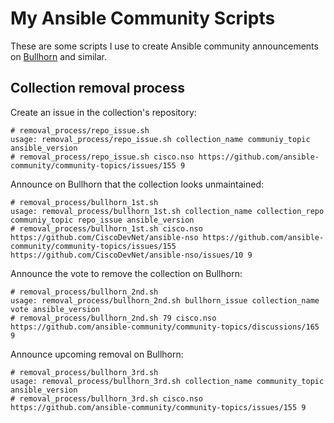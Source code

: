 # My Ansible Community Scripts
These are some scripts I use to create Ansible community announcements on [Bullhorn](https://github.com/ansible/community/wiki/News#the-bullhorn) and similar.


## Collection removal process
Create an issue in the collection's repository:

```shell
# removal_process/repo_issue.sh 
usage: removal_process/repo_issue.sh collection_name communiy_topic ansible_version
# removal_process/repo_issue.sh cisco.nso https://github.com/ansible-community/community-topics/issues/155 9
```

Announce on Bullhorn that the collection looks unmaintained:

```shell
# removal_process/bullhorn_1st.sh 
usage: removal_process/bullhorn_1st.sh collection_name collection_repo communiy_topic repo_issue ansible_version
# removal_process/bullhorn_1st.sh cisco.nso https://github.com/CiscoDevNet/ansible-nso https://github.com/ansible-community/community-topics/issues/155 https://github.com/CiscoDevNet/ansible-nso/issues/10 9
```

Announce the vote to remove the collection on Bullhorn:

```shell
# removal_process/bullhorn_2nd.sh 
usage: removal_process/bullhorn_2nd.sh bullhorn_issue collection_name vote ansible_version
# removal_process/bullhorn_2nd.sh 79 cisco.nso https://github.com/ansible-community/community-topics/discussions/165 9
```

Announce upcoming removal on Bullhorn:

```shell
# removal_process/bullhorn_3rd.sh 
usage: removal_process/bullhorn_3rd.sh collection_name community_topic ansible_version
# removal_process/bullhorn_3rd.sh cisco.nso https://github.com/ansible-community/community-topics/issues/155 9
```
